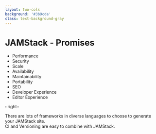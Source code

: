 ```yaml
---
layout: two-cols
background: '#3b9cda'
class: text-background-gray 
---
```


# **JAMStack - Promises**

- Performance
- Security
- Scale
- Availability
- Maintainability
- Portability
- SEO
- <span class="text-background-gray font-extrabold bg-background-ionos rounded p-2 -m-2">Developer Experience</span>
- Editor Experience

::right::

<div class="flex flex-col h-full justify-center">
  <div class="flex items-center m-4 p-4 rounded-lg bg-background-ionos leading-normal text-background-gray">
   There are lots of frameworks in diverse languages to choose to generate your JAMStack site. 
  </div>
  <div class="flex items-center m-4 p-4 rounded-lg bg-background-ionos leading-normal text-background-gray">
   CI and Versioning are easy to combine with JAMStack. 
  </div>
</div>

<Footer
  title="Copyright © 1&1 IONOS SE 2021"
  :social="[
    { type: 'gh', username: 'ionos-deploy-now' }
  ]"
/>

<IonosLogo left="false" />
